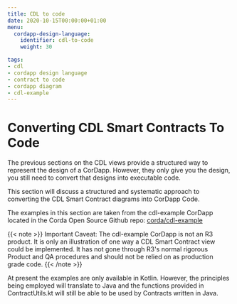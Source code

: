 ```yaml
---
title: CDL to code
date: 2020-10-15T00:00:00+01:00
menu:
  cordapp-design-language:
    identifier: cdl-to-code
    weight: 30

tags:
- cdl
- cordapp design language
- contract to code
- cordapp diagram
- cdl-example
---
```


# Converting CDL Smart Contracts To Code

The previous sections on the CDL views provide a structured way to represent the design of a CorDapp. However, they only give you the design, you still need to convert that designs into executable code.

This section will discuss a structured and systematic approach to converting the CDL Smart Contract diagrams into CorDapp Code.

The examples in this section are taken from the cdl-example CorDapp located in the Corda Open Source Github repo: [corda/cdl-example](https://github.com/corda/cdl-example)

{{< note >}}
Important Caveat:
The cdl-example CorDapp is not an R3 product. It is only an illustration of one way a CDL Smart Contract view could be implemented. It has not gone through R3's normal rigorous Product and QA procedures and should not be relied on as production grade code.
{{< /note >}}

At present the examples are only available in Kotlin. However, the principles being employed will translate to Java and the functions provided in ContractUtils.kt will still be able to be used by Contracts written in Java.






